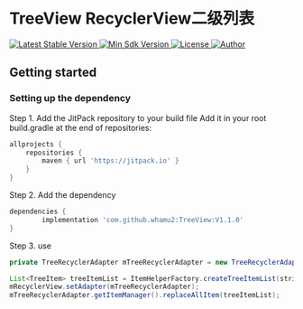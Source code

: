 # TreeView RecyclerView二级列表
<p align="left">
   <a href="https://jitpack.io/#whamu2/TreeView">
    <img src="https://jitpack.io/v/whamu2/TreeView.svg" alt="Latest Stable Version" />
  </a>
  <a href="https://developer.android.com/about/versions/android-4.4.html">
    <img src="https://img.shields.io/badge/API-19%2B-blue.svg?style=flat-square" alt="Min Sdk Version" />
  </a>
  <a href="https://opensource.org/licenses/MIT">
    <img src="https://img.shields.io/badge/License-MIT-blue.svg?style=flat-square" alt="License" />
  </a>
  <a href="https://github.com/whamu2">
    <img src="https://img.shields.io/badge/Author-whamu2-orange.svg?style=flat-square" alt="Author" />
  </a>
</p>

## Getting started

### Setting up the dependency

Step 1. Add the JitPack repository to your build file
Add it in your root build.gradle at the end of repositories:

```groovy
allprojects {
	repositories {
		maven { url 'https://jitpack.io' }
	}
}
```

Step 2. Add the dependency

```groovy
dependencies {
        implementation 'com.github.whamu2:TreeView:V1.1.0'
}
```

Step 3. use

```java
private TreeRecyclerAdapter mTreeRecyclerAdapter = new TreeRecyclerAdapter(TreeRecyclerType.SHOW_ALL);

List<TreeItem> treeItemList = ItemHelperFactory.createTreeItemList(strings, DemoTreeItemGroup.class, null);
mRecyclerView.setAdapter(mTreeRecyclerAdapter);
mTreeRecyclerAdapter.getItemManager().replaceAllItem(treeItemList);
```
